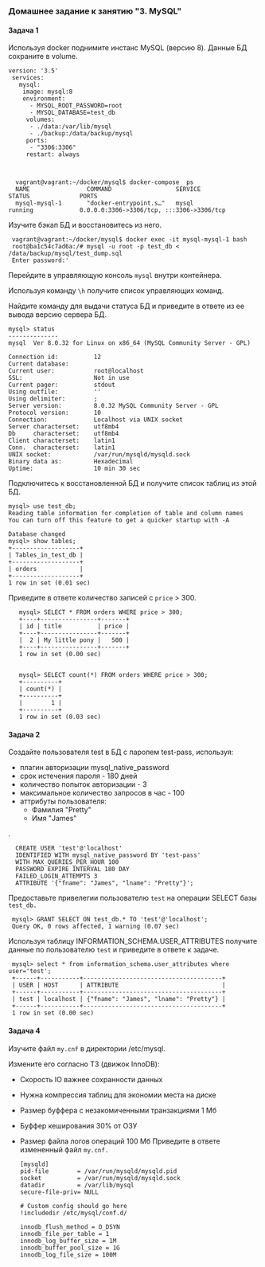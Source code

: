 ### Домашнее задание к занятию "3. MySQL"
#### Задача 1
Используя docker поднимите инстанс MySQL (версию 8). Данные БД сохраните в volume.

    version: '3.5'
     services:
       mysql:
        image: mysql:8
        environment:
          - MYSQL_ROOT_PASSWORD=root
          - MYSQL_DATABASE=test_db
         volumes:
          - ./data:/var/lib/mysql
          - ./backup:/data/backup/mysql
         ports:
          - "3306:3306"
         restart: always
        
 
         
      vagrant@vagrant:~/docker/mysql$ docker-compose  ps
      NAME                COMMAND                  SERVICE             STATUS              PORTS
      mysql-mysql-1       "docker-entrypoint.s…"   mysql               running             0.0.0.0:3306->3306/tcp, :::3306->3306/tcp     

Изучите бэкап БД и восстановитесь из него.

     vagrant@vagrant:~/docker/mysql$ docker exec -it mysql-mysql-1 bash
     root@ba1c54c7ad6a:/# mysql -u root -p test_db < /data/backup/mysql/test_dump.sql
     Enter password:'
     
Перейдите в управляющую консоль `mysql` внутри контейнера.

Используя команду `\h` получите список управляющих команд.

Найдите команду для выдачи статуса БД и приведите в ответе из ее вывода версию сервера БД.

    mysql> status
    --------------
    mysql  Ver 8.0.32 for Linux on x86_64 (MySQL Community Server - GPL)

    Connection id:          12
    Current database:
    Current user:           root@localhost
    SSL:                    Not in use
    Current pager:          stdout
    Using outfile:          ''
    Using delimiter:        ;
    Server version:         8.0.32 MySQL Community Server - GPL
    Protocol version:       10
    Connection:             Localhost via UNIX socket
    Server characterset:    utf8mb4
    Db     characterset:    utf8mb4
    Client characterset:    latin1
    Conn.  characterset:    latin1
    UNIX socket:            /var/run/mysqld/mysqld.sock
    Binary data as:         Hexadecimal
    Uptime:                 10 min 30 sec

Подключитесь к восстановленной БД и получите список таблиц из этой БД.

    mysql> use test_db;
    Reading table information for completion of table and column names
    You can turn off this feature to get a quicker startup with -A

    Database changed
    mysql> show tables;
    +-------------------+
    | Tables_in_test_db |
    +-------------------+
    | orders            |
    +-------------------+
    1 row in set (0.01 sec)
    
 Приведите в ответе количество записей с `price` > 300.
    
       mysql> SELECT * FROM orders WHERE price > 300;
       +----+----------------+-------+
       | id | title          | price |
       +----+----------------+-------+
       |  2 | My little pony |   500 |
       +----+----------------+-------+
       1 row in set (0.00 sec)


       mysql> SELECT count(*) FROM orders WHERE price > 300;
       +----------+
       | count(*) |
       +----------+
       |        1 |
       +----------+
       1 row in set (0.03 sec)

    
  ####  Задача 2
  
  Создайте пользователя test в БД c паролем test-pass, используя:

- плагин авторизации mysql_native_password
- срок истечения пароля - 180 дней
- количество попыток авторизации - 3
- максимальное количество запросов в час - 100
- аттрибуты пользователя:
    - Фамилия "Pretty"
    - Имя "James"


.
    
      CREATE USER 'test'@'localhost'
      IDENTIFIED WITH mysql_native_password BY 'test-pass' 
      WITH MAX_QUERIES_PER_HOUR 100
      PASSWORD EXPIRE INTERVAL 180 DAY
      FAILED_LOGIN_ATTEMPTS 3
      ATTRIBUTE '{"fname": "James", "lname": "Pretty"}';
    
Предоставьте привелегии пользователю `test` на операции SELECT базы `test_db.`

     mysql> GRANT SELECT ON test_db.* TO 'test'@'localhost';
     Query OK, 0 rows affected, 1 warning (0.07 sec)
     
Используя таблицу INFORMATION_SCHEMA.USER_ATTRIBUTES получите данные по пользователю `test` и приведите в ответе к задаче.

     mysql> select * from information_schema.user_attributes where user='test';
     +------+-----------+---------------------------------------+
     | USER | HOST      | ATTRIBUTE                             |
     +------+-----------+---------------------------------------+
     | test | localhost | {"fname": "James", "lname": "Pretty"} |
     +------+-----------+---------------------------------------+
     1 row in set (0.00 sec)

#### Задача 4

Изучите файл `my.cnf` в директории /etc/mysql.

Измените его согласно ТЗ (движок InnoDB):

- Скорость IO важнее сохранности данных
- Нужна компрессия таблиц для экономии места на диске
- Размер буффера с незакомиченными транзакциями 1 Мб
- Буффер кеширования 30% от ОЗУ
- Размер файла логов операций 100 Мб
Приведите в ответе измененный файл `my.cnf.`


      [mysqld]
      pid-file        = /var/run/mysqld/mysqld.pid
      socket          = /var/run/mysqld/mysqld.sock
      datadir         = /var/lib/mysql
      secure-file-priv= NULL

      # Custom config should go here
      !includedir /etc/mysql/conf.d/

      innodb_flush_method = O_DSYN
      innodb_file_per_table = 1
      innodb_log_buffer_size = 1M
      innodb_buffer_pool_size = 1G
      innodb_log_file_size = 100M
